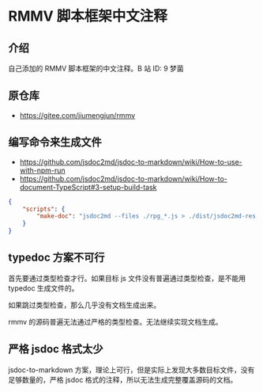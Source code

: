 # RMMV 脚本框架中文注释

## 介绍

自己添加的 RMMV 脚本框架的中文注释。B 站 ID: 9 梦菌

## 原仓库

- https://gitee.com/jiumengjun/rmmv

## 编写命令来生成文件

- https://github.com/jsdoc2md/jsdoc-to-markdown/wiki/How-to-use-with-npm-run
- https://github.com/jsdoc2md/jsdoc-to-markdown/wiki/How-to-document-TypeScript#3-setup-build-task

```json
{
	"scripts": {
		"make-doc": "jsdoc2md --files ./rpg_*.js > ./dist/jsdoc2md-res.md"
	}
}
```

## typedoc 方案不可行

首先要通过类型检查才行。如果目标 js 文件没有普遍通过类型检查，是不能用 typedoc 生成文件的。

如果跳过类型检查，那么几乎没有文档生成出来。

rmmv 的源码普遍无法通过严格的类型检查。无法继续实现文档生成。

## 严格 jsdoc 格式太少

jsdoc-to-markdown 方案，理论上可行，但是实际上发现大多数目标文件，没有足够数量的，严格 jsdoc 格式的注释，所以无法生成完整覆盖源码的文档。

<!-- TODO: 尝试用 cursor 批量改写代码 转写成满足 jsdoc 格式的文本 -->
